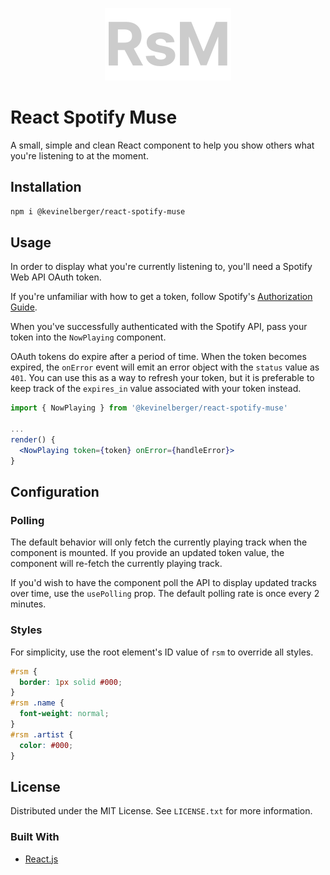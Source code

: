 <p align="center">
  <img src="img/title.svg" alt="react spotify muse" />
</p>

# React Spotify Muse

A small, simple and clean React component to help you show others what you're listening to at the moment.

## Installation

```sh
npm i @kevinelberger/react-spotify-muse
```

## Usage

In order to display what you're currently listening to, you'll need a Spotify Web API OAuth token.

If you're unfamiliar with how to get a token, follow Spotify's [Authorization Guide](https://developer.spotify.com/documentation/general/guides/authorization/).

When you've successfully authenticated with the Spotify API, pass your token into the `NowPlaying` component.

OAuth tokens do expire after a period of time. When the token becomes expired, the `onError` event will emit an error object with the `status` value as `401`. You can use this as a way to refresh your token, but it is preferable to keep track of the `expires_in` value associated with your token instead.

```jsx
import { NowPlaying } from '@kevinelberger/react-spotify-muse'

...
render() {
  <NowPlaying token={token} onError={handleError}>
}
```

## Configuration

### Polling

The default behavior will only fetch the currently playing track when the component is mounted. If you provide an updated token value, the component will re-fetch the currently playing track.

If you'd wish to have the component poll the API to display updated tracks over time, use the `usePolling` prop. The default polling rate is once every 2 minutes.

### Styles

For simplicity, use the root element's ID value of `rsm` to override all styles.

```css
#rsm {
  border: 1px solid #000;
}
#rsm .name {
  font-weight: normal;
}
#rsm .artist {
  color: #000;
}
```

## License

Distributed under the MIT License. See `LICENSE.txt` for more information.

### Built With

- [React.js](https://reactjs.org/)
